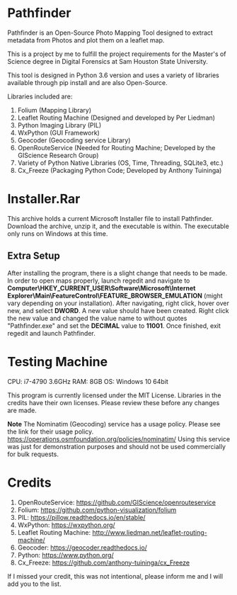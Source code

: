 # Pathfinder
Pathfinder is an Open-Source Photo Mapping Tool designed to extract metadata from Photos and plot them on a leaflet map.

This is a project by me to fulfill the project requirements for the Master's of Science degree in Digital Forensics at Sam Houston State University.

This tool is designed in Python 3.6 version and uses a variety of libraries available through pip install and are also Open-Source.

Libraries included are:
1. Folium (Mapping Library)
2. Leaflet Routing Machine (Designed and developed by Per Liedman)
3. Python Imaging Library (PIL)
4. WxPython (GUI Framework)
5. Geocoder (Geocoding service Library)
6. OpenRouteService (Needed for Routing Machine; Developed by the GIScience Research Group)
7. Variety of Python Native Libraries (OS, Time, Threading, SQLite3, etc.)
8. Cx_Freeze (Packaging Python Code; Developed by Anthony Tuininga)

# Installer.Rar
This archive holds a current Microsoft Installer file to install Pathfinder. Download the archive, unzip it, and the executable is within. The executable only runs on Windows at this time. 

## Extra Setup
After installing the program, there is a slight change that needs to be made. In order to open maps properly, launch regedit and
navigate to **Computer\HKEY_CURRENT_USER\Software\Microsoft\Internet Explorer\Main\FeatureControl\FEATURE_BROWSER_EMULATION**
(might vary depending on your installation). After navigating, right click, hover over new, and select **DWORD**. A new value should
have been created. Right click the new value and changed the value name to without quotes "Pathfinder.exe" and set the **DECIMAL** value 
to **11001**. Once finished, exit regedit and launch Pathfinder.

# Testing Machine

CPU: i7-4790 3.6GHz
RAM: 8GB
OS: Windows 10 64bit



This program is currently licensed under the MIT License. Libraries in the credits have their own licenses. Please review these before 
any changes are made. 

**Note** The Nominatim (Geocoding) service has a usage policy. Please see the link for their usage policy. https://operations.osmfoundation.org/policies/nominatim/
Using this service was just for demonstration purposes and should not be used commercially for bulk requests.



# Credits
1. OpenRouteService: https://github.com/GIScience/openrouteservice
2. Folium: https://github.com/python-visualization/folium
3. PIL: https://pillow.readthedocs.io/en/stable/
4. WxPython: https://wxpython.org/
5. Leaflet Routing Machine: http://www.liedman.net/leaflet-routing-machine/
6. Geocoder: https://geocoder.readthedocs.io/
7. Python: https://www.python.org/
8. Cx_Freeze: https://github.com/anthony-tuininga/cx_Freeze

If I missed your credit, this was not intentional, please inform me and I will add you to the list.
